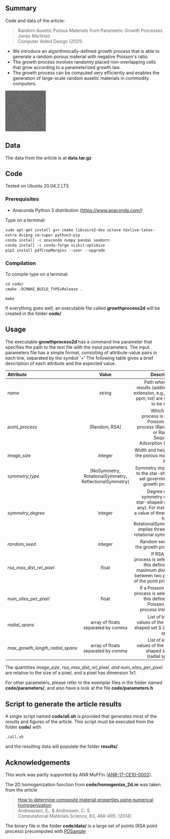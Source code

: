<meta charset="UTF-8">

## Summary

Code and data of the article:

> Random Auxetic Porous Materials from Parametric Growth Processes <br>
> Jonàs Martínez <br>
> Computer Aided Design (2021) <br>

* We introduce an algorithmically-defined growth process that is able to generate a random porous material with negative Poisson's ratio.
* The growth process involves randomly placed non-overlapping cells that grow according to a parameterized growth law.
* The growth process can be computed very efficiently and enables the generation of large-scale random auxetic materials in commodity computers.

![Zoom](zoom.gif)

## Data

The data from the article is at **data.tar.gz**

## Code

Tested on Ubuntu 20.04.2 LTS

### Prerequisites

* Anaconda Python 3 distribution (https://www.anaconda.com/)

Type on a terminal:
```
sudo apt-get install g++ cmake libcairo2-dev octave texlive-latex-extra dvipng cm-super python3-pip
conda install -c anaconda numpy pandas seaborn
conda install -c conda-forge scikit-optimize
pip3 install pdfCropMargins --user --upgrade
```

### Compilation

To compile type on a terminal:

```
cd code/
cmake -DCMAKE_BUILD_TYPE=Release .
```

```
make
```

If everything goes well, an executable file called **growthprocess2d** will be created in the folder **code/**

## Usage

The executable **growthprocess2d** has a command line parameter that specifies the path to the text file with the input parameters.
The input parameters file has a simple format, consisting of attribute-value pairs in each line, separated by the symbol '='
The following table gives a brief description of each attribute and the expected value.

| Attribute       | Value     | Description     |
| :------------- | :----------: | -----------: |
| *name*          | string | Path where the results (adding the extension, e.g., png, ppm, txt) are going to be saved |
| *point_process* | [Random, RSA] | Which point process is used: Poisson point process (Random) or Random Sequential Adsorption (RSA)   |
| *image_size*    | integer | Width and height of the porous material image | 
| *symmetry_type* | [NoSymmetry, RotationalSymmetry, ReflectionalSymmetry] | Symmetry imposed to the star-shaped set governing the growth process |
| *symmetry_degree* | integer | Degree of the symmetry of the star-shaped set (if any). For instance, a value of three and having RotationalSymmetry implies three-fold rotational symmetry | 
| *random_seed* | integer | Random seed for the growth process |
| *rsa_max_dist_rel_pixel* | float | If RSA point process is selected, this defines the maximum distance between two points of the point process | 
| *num_sites_per_pixel* | float | If a Poisson point process is selected, this defines the Poisson point process intensity |
| *radial_spans* | array of floats separated by comma | List of known values of the star-shaped set S (radial spans) | 
| *max_growth_length_radial_spans* | array of floats separated by comma | List of known values of the star-shaped set S* (radial spans) | 

The quantities *image_size*, *rsa_max_dist_rel_pixel*, *and num_sites_per_pixel* are relative to the size of a pixel, and a pixel has dimension 1x1.

For other parameters, please refer to the exemplar files in the folder named **code/parameters/**, and also have a look at the file **code/parameters.h**


## Script to generate the article results

A single script named **code/all.sh** is provided that generates most of the results and figures of the article.
This script must be executed from the folder **code/** with

```
./all.sh
```

and the resulting data will populate the folder **results/**


## Acknowledgements

This work was partly supported by ANR MuFFin ([ANR-17-CE10-0002](https://anr.fr/Project-ANR-17-CE10-0002)).

The 2D homogenization function from **code/homogenize_2d.m** was taken from the article

> [How to determine composite material properties using numerical homogenization](https://doi.org/10.1016/j.commatsci.2013.09.006) <br>
> Andreassen, E., & Andreasen, C. S.  <br>
> Computational Materials Science, 83, 488-495. (2014) <br>

The binary file in the folder **code/data/** is a large set of points (RSA point process) precomputed with [PDSample](https://github.com/ddunbar/PDSample)
